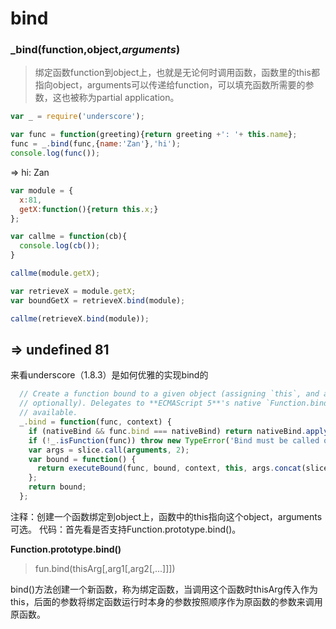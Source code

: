 # bind 
### _bind(function,object,*arguments*)
> 绑定函数function到object上，也就是无论何时调用函数，函数里的this都指向object，arguments可以传递给function，可以填充函数所需要的参数，这也被称为partial application。

```js
var _ = require('underscore');

var func = function(greeting){return greeting +': '+ this.name};
func = _.bind(func,{name:'Zan'},'hi');
console.log(func());
```
=> hi: Zan

```js
var module = {
  x:81,
  getX:function(){return this.x;}
};

var callme = function(cb){
  console.log(cb());
}

callme(module.getX);

var retrieveX = module.getX;
var boundGetX = retrieveX.bind(module);

callme(retrieveX.bind(module));
```
=> undefined
   81
---

来看underscore（1.8.3）是如何优雅的实现bind的
```js
  // Create a function bound to a given object (assigning `this`, and arguments,
  // optionally). Delegates to **ECMAScript 5**'s native `Function.bind` if
  // available.
  _.bind = function(func, context) {
    if (nativeBind && func.bind === nativeBind) return nativeBind.apply(func, slice.call(arguments, 1));
    if (!_.isFunction(func)) throw new TypeError('Bind must be called on a function');
    var args = slice.call(arguments, 2);
    var bound = function() {
      return executeBound(func, bound, context, this, args.concat(slice.call(arguments)));
    };
    return bound;
  };
```

注释：创建一个函数绑定到object上，函数中的this指向这个object，arguments可选。
代码：首先看是否支持Function.prototype.bind()。

**Function.prototype.bind()**
> fun.bind(thisArg[,arg1[,arg2[,...]]])

bind()方法创建一个新函数，称为绑定函数，当调用这个函数时thisArg传入作为this，后面的参数将绑定函数运行时本身的参数按照顺序作为原函数的参数来调用原函数。






